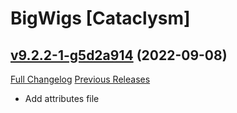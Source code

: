 # BigWigs [Cataclysm]

## [v9.2.2-1-g5d2a914](https://github.com/BigWigsMods/BigWigs_Cataclysm/tree/5d2a914e2678c0802f0ef4edf4e57e4c35e27513) (2022-09-08)
[Full Changelog](https://github.com/BigWigsMods/BigWigs_Cataclysm/compare/v9.2.2...5d2a914e2678c0802f0ef4edf4e57e4c35e27513) [Previous Releases](https://github.com/BigWigsMods/BigWigs_Cataclysm/releases)

- Add attributes file  
